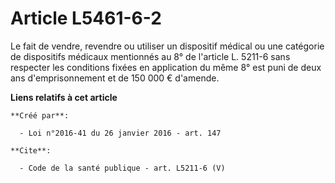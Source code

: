 # Article L5461-6-2

Le fait de vendre, revendre ou utiliser un dispositif médical ou une catégorie de dispositifs médicaux mentionnés au 8° de
l'article L. 5211-6 sans respecter les conditions fixées en application du même 8° est puni de deux ans d'emprisonnement et
de 150 000 € d'amende.

**Liens relatifs à cet article**

	**Créé par**:

	  - Loi n°2016-41 du 26 janvier 2016 - art. 147

	**Cite**:

	  - Code de la santé publique - art. L5211-6 (V)
